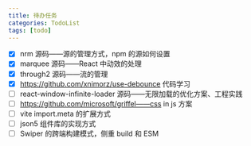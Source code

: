 ```yaml
---
title: 待办任务
categories: TodoList
tags: [todo]
---
```


- [x] nrm 源码——源的管理方式，npm 的源如何设置
- [x] marquee 源码——React 中动效的处理
- [x] through2 源码——流的管理
- [x] https://github.com/xnimorz/use-debounce 代码学习
- [ ] react-window-infinite-loader 源码——无限加载的优化方案、工程实践
- [ ] https://github.com/microsoft/griffel——css in js 方案
- [ ] vite import.meta 的扩展方式
- [ ] json5 组件库的实现方式
- [ ] Swiper 的跨端构建模式，侧重 build 和 ESM
